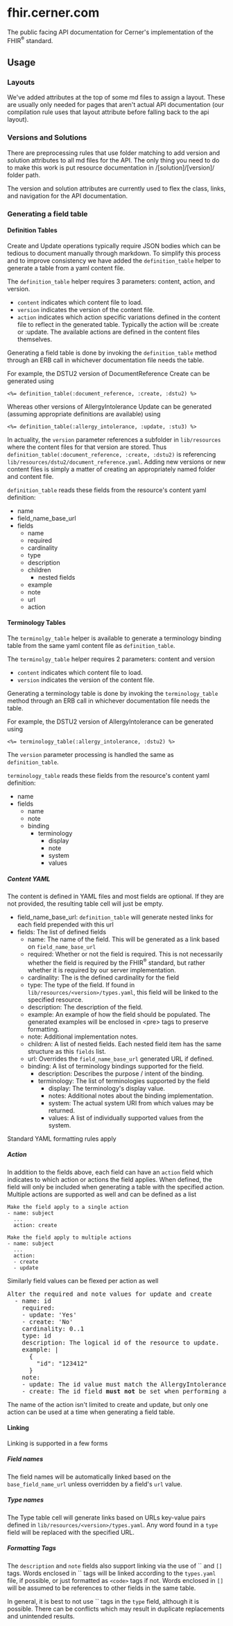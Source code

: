 # fhir.cerner.com

The public facing API documentation for Cerner's implementation of the FHIR<sup>®</sup> standard.

## Usage

### Layouts
We've added attributes at the top of some md files to assign a layout. These are usually only needed for pages that aren't actual API documentation (our compilation rule uses that layout attribute before falling back to the api layout).

### Versions and Solutions
There are preprocessing rules that use folder matching to add version and solution attributes to all md files for the API. The only thing you need to do to make this work is put resource documentation in /\[solution]/\[version]/ folder path.

The version and solution attributes are currently used to flex the class, links, and navigation for the API documentation.

### Generating a field table

#### Definition Tables
Create and Update operations typically require JSON bodies which can be tedious to document manually through markdown. To simplify this process and to improve consistency we have added the `definition_table` helper to generate a table from a yaml content file.

The `definition_table` helper requires 3 parameters: content, action, and version.  
- `content` indicates which content file to load.  
- `version` indicates the version of the content file.   
- `action` indicates which action specific variations defined in the content file to reflect in the generated table. Typically the action will be :create or :update. The available actions are defined in the content files themselves.     

Generating a field table is done by invoking the `definition_table` method through an ERB call in whichever documentation file needs the table.

For example, the DSTU2 version of DocumentReference Create can be generated using

    <%= definition_table(:document_reference, :create, :dstu2) %>

Whereas other versions of AllergyIntolerance Update can be generated (assuming appropriate definitions are available) using 

    <%= definition_table(:allergy_intolerance, :update, :stu3) %>

In actuality, the `version` parameter references a subfolder in `lib/resources` where the content files for that version are stored. Thus `definition_table(:document_reference, :create, :dstu2)` is referencing `lib/resources/dstu2/document_reference.yaml`. Adding new versions or new content files is simply a matter of creating an appropriately named folder and content file.

`definition_table` reads these fields from the resource's content yaml definition:
- name
- field_name_base_url
- fields
  - name
  - required
  - cardinality
  - type
  - description
  - children
    - nested fields
  - example
  - note
  - url
  - action

#### Terminology Tables
The `terminolgy_table` helper is available to generate a terminology binding table from the same yaml content file as `definition_table`.

The `terminolgy_table` helper requires 2 parameters: content and version
- `content` indicates which content file to load.  
- `version` indicates the version of the content file.  

Generating a terminology table is done by invoking the `terminology_table` method through an ERB call in whichever documentation file needs the table.

For example, the DSTU2 version of AllergyIntolerance can be generated using

    <%= terminology_table(:allergy_intolerance, :dstu2) %>

The `version` parameter processing is handled the same as `definition_table`.

`terminology_table` reads these fields from the resource's content yaml definition:
- name
- fields
  - name
  - note
  - binding
    - terminology
      - display
      - note
      - system
      - values

##### Content YAML

The content is defined in YAML files and most fields are optional. If they are not provided, the resulting table cell will just be empty.

- field_name_base_url: `definition_table` will generate nested links for each field prepended with this url
- fields: The list of defined fields
    - name: The name of the field. This will be generated as a link based on `field_name_base_url`
    - required: Whether or not the field is required. This is not necessarily whether the field is required by the FHIR<sup>®</sup> standard, but rather whether it is required by our server implementation.
    - cardinality: The is the defined cardinality for the field
    - type: The type of the field. If found in `lib/resources/<version>/types.yaml`, this field will be linked to the specified resource.
    - description: The description of the field.
    - example: An example of how the field should be populated. The generated examples will be enclosed in &lt;pre&gt; tags to preserve formatting.
    - note: Additional implementation notes.
    - children: A list of nested fields. Each nested field item has the same structure as this `fields` list.
    - url: Overrides the `field_name_base_url` generated URL if defined.
    - binding: A list of terminology bindings supported for the field.
      - description: Describes the purpose / intent of the binding.
      - terminology: The list of terminologies supported by the field
        - display: The terminology's display value.
        - notes: Additional notes about the binding implementation.
        - system: The actual system URI from which values may be returned.
        - values: A list of individually supported values from the system.

Standard YAML formatting rules apply

##### Action

In addition to the fields above, each field can have an `action` field which indicates to which action or actions the field applies. When defined, the field will only be included when generating a table with the specified action. Multiple actions are supported as well and can be defined as a list

    Make the field apply to a single action
    - name: subject
      ...
      action: create

    Make the field apply to multiple actions
    - name: subject
      ...
      action: 
      - create
      - update

Similarly field values can be flexed per action as well

  <pre>Alter the required and note values for update and create
  - name: id
    required:
    - update: 'Yes'
    - create: 'No'
    cardinality: 0..1
    type: id
    description: The logical id of the resource to update.
    example: |
      {
        "id": "123412"
      }
    note:
    - update: The id value must match the AllergyIntolerance/&lt;id&gt; value.
    - create: The id field <b>must not</b> be set when performing an update operation.</pre>

The name of the action isn't limited to create and update, but only one action can be used at a time when generating a field table.

#### Linking

Linking is supported in a few forms

##### Field names

The field names will be automatically linked based on the `base_field_name_url` unless overridden by a field's `url` value.

##### Type names

The Type table cell will generate links based on URLs key-value pairs defined in `lib/resources/<version>/types.yaml`. Any word found in a `type` field will be replaced with the specified URL.

##### Formatting Tags

The `description` and `note` fields also support linking via the use of \`\` and `[]` tags. Words enclosed in \`\` tags will be linked according to the `types.yaml` file, if possible, or just formatted as `<code>` tags if not. Words enclosed in `[]` will be assumed to be references to other fields in the same table.

In general, it is best to not use \`\` tags in the `type` field, although it is possible. There can be conflicts which may result in duplicate replacements and unintended results.
